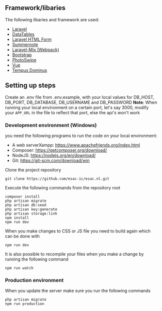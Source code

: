 ## Framework/libaries

The following libaries and framework are used:
- [Laravel](https://laravel.com)
- [DataTables](https://datatables.net/)
- [Laravel HTML Form](https://github.com/LaravelCollective/html)
- [Summernote](http://summernote.org/)
- [Laravel-Mix (Webpack)](https://github.com/JeffreyWay/laravel-mix)
- [Bootstrap](https://getbootstrap.com/)
- [PhotoSwipe](https://photoswipe.com/)
- [Vue](https://vuejs.org)
- [Tempus Dominus](https://tempusdominus.github.io/bootstrap-4/)


## Setting up steps
Create an .env file from .env.example, with your local values for 
DB\_HOST, DB\_PORT, DB\_DATABASE, DB\_USERNAME and DB\_PASSWORD
**Note**: When running your local environment on a certain port, let's say 3000, modify your `APP_URL` in the file to reflect that port, else the api's won't work

### Development environment (Windows)
you need the following programs to run the code on your local environment:
* A web serverXampp: https://www.apachefriends.org/index.html
* Composer: https://getcomposer.org/download/
* NodeJS: https://nodejs.org/en/download/
* Git: https://git-scm.com/download/win

Clone the project repository

    git clone https://github.com/esac-ic/esac.nl.git

Execute the following commands from the repository root

	composer install
    php artisan migrate
    php artisan db:seed
    php artisan key:generate
    php artisan storage:link
    npm install
    npm run dev

When you make changes to CSS or JS file you need to build again which can be done with

    npm run dev

It is also possible to recompile your files when you make a change by running the following command

    npm run watch

### Production environment
When you update the server make sure you run the following commands

    php artisan migrate
    npm run production


